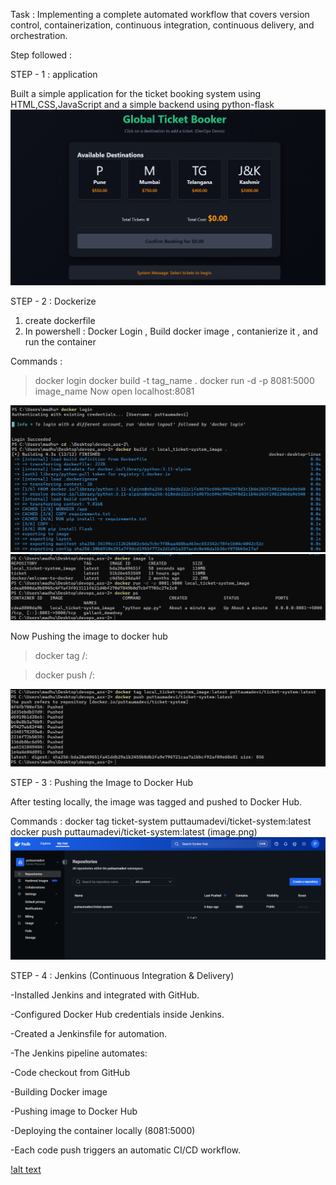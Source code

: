 Task : Implementing a complete automated workflow that covers version control, containerization, 
continuous integration, continuous delivery, and orchestration.

Step followed :

STEP - 1 : application

Built a simple application for the ticket booking system using HTML,CSS,JavaScript and a simple backend using python-flask
![frontend web page screenshot](/screenshots/frontend.png)

STEP - 2 : Dockerize

1) create dockerfile
2) In powershell : Docker Login , Build docker image , contanierize it , and run the container

Commands :
> docker login
> docker build -t tag_name .
> docker run -d -p 8081:5000 image_name
Now open localhost:8081

![alt text](/screenshots/docker.png)
![alt text](/screenshots/docker2.png)


Now Pushing the image to docker hub

>docker tag <local-image-name> <your-dockerhub-username>/<image-name>:<tag>

> docker push <your-dockerhub-username>/<image-name>:<tag>

![alt text](/screenshots/image.png)

STEP - 3 : Pushing the Image to Docker Hub

After testing locally, the image was tagged and pushed to Docker Hub.

Commands :
docker tag ticket-system puttaumadevi/ticket-system:latest
docker push puttaumadevi/ticket-system:latest
(image.png)
![alt text](/screenshots/dockerhub.png)

STEP - 4 : Jenkins (Continuous Integration & Delivery)

-Installed Jenkins and integrated with GitHub.

-Configured Docker Hub credentials inside Jenkins.

-Created a Jenkinsfile for automation.

-The Jenkins pipeline automates:

-Code checkout from GitHub

-Building Docker image

-Pushing image to Docker Hub

-Deploying the container locally (8081:5000)

-Each code push triggers an automatic CI/CD workflow.

[!alt text](/screenshots/jenkinspipeline.png)